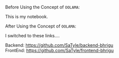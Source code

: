 Before Using the Concept of `OOLAMA`:

This is my notebook.

After Using the Concept of `OOLAMA`:

I switched to these links....


Backend: https://github.com/SaTyle/backend-bhrigu <br>
FrontEnd: https://github.com/SaTyle/frontend-bhrigu
